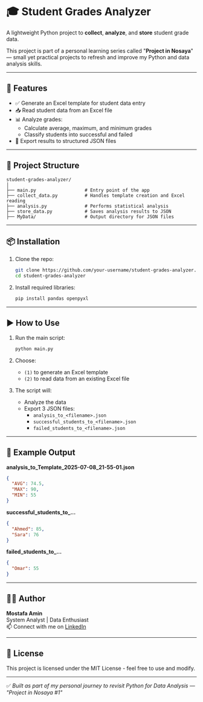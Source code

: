 # 🎓 Student Grades Analyzer

A lightweight Python project to **collect**, **analyze**, and **store** student grade data.

This project is part of a personal learning series called "**Project in Nosaya**" — small yet practical projects to refresh and improve my Python and data analysis skills.

---

## 🚀 Features

- ✅ Generate an Excel template for student data entry
- 📥 Read student data from an Excel file
- 📊 Analyze grades:
  - Calculate average, maximum, and minimum grades
  - Classify students into successful and failed
- 📁 Export results to structured JSON files

---

## 🧩 Project Structure

```
student-grades-analyzer/
│
├── main.py                  # Entry point of the app
├── collect_data.py          # Handles template creation and Excel reading
├── analysis.py              # Performs statistical analysis
├── store_data.py            # Saves analysis results to JSON
├── MyData/                  # Output directory for JSON files
```

---

## 📦 Installation

1. Clone the repo:
   ```bash
   git clone https://github.com/your-username/student-grades-analyzer.git
   cd student-grades-analyzer
   ```

2. Install required libraries:
   ```bash
   pip install pandas openpyxl
   ```

---

## ▶️ How to Use

1. Run the main script:
   ```bash
   python main.py
   ```

2. Choose:
   - `(1)` to generate an Excel template
   - `(2)` to read data from an existing Excel file

3. The script will:
   - Analyze the data
   - Export 3 JSON files:
     - `analysis_to_<filename>.json`
     - `successful_students_to_<filename>.json`
     - `failed_students_to_<filename>.json`

---

## 📂 Example Output

**analysis_to_Template_2025-07-08_21-55-01.json**
```json
{
  "AVG": 74.5,
  "MAX": 90,
  "MIN": 55
}
```

**successful_students_to_...**
```json
{
  "Ahmed": 85,
  "Sara": 76
}
```

**failed_students_to_...**
```json
{
  "Omar": 55
}
```

---

## 👨‍💻 Author

**Mostafa Amin**  
System Analyst | Data Enthusiast  
📫 Connect with me on [LinkedIn](https://www.linkedin.com/in/mostafa-amin/)  

---

## 📘 License

This project is licensed under the MIT License - feel free to use and modify.

---

✅ *Built as part of my personal journey to revisit Python for Data Analysis — "Project in Nosaya #1"*